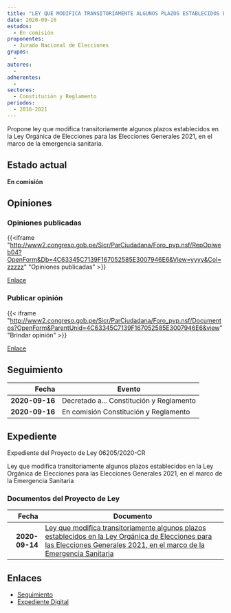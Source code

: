 ```yaml
---
title: "LEY QUE MODIFICA TRANSITORIAMENTE ALGUNOS PLAZOS ESTABLECIDOS EN LA LEY ORGÁNICA DE ELECCIONES PARA LAS ELECCIONES GENERALES 2021, EN EL MARCO DE LA EMERGENCIA SANITARIA"
date: 2020-09-16
estados: 
  - En comisión
proponentes: 
  - Jurado Nacional de Elecciones
grupos: 
  - 
autores: 
  - 
adherentes: 
  - 
sectores: 
  - Constitución y Reglamento
periodos: 
  - 2016-2021
---
```


Propone ley que modifica transitoriamente algunos plazos establecidos en la Ley Orgánica de Elecciones para las Elecciones Generales 2021, en el marco de la emergencia sanitaria.


## Estado actual

**En comisión**

## Opiniones

### Opiniones publicadas

{{<iframe "http://www2.congreso.gob.pe/Sicr/ParCiudadana/Foro_pvp.nsf/RepOpiweb04?OpenForm&Db=4C63345C7139F167052585E3007946E6&View=yyyy&Col=zzzzz" "Opiniones publicadas" >}}

[Enlace](http://www2.congreso.gob.pe/Sicr/ParCiudadana/Foro_pvp.nsf/RepOpiweb04?OpenForm&Db=4C63345C7139F167052585E3007946E6&View=yyyy&Col=zzzzz)
### Publicar opinión

{{< iframe "http://www2.congreso.gob.pe/Sicr/ParCiudadana/Foro_pvp.nsf/Documentos?OpenForm&ParentUnid=4C63345C7139F167052585E3007946E6&view" "Brindar opinión" >}}

[Enlace](http://www2.congreso.gob.pe/Sicr/ParCiudadana/Foro_pvp.nsf/Documentos?OpenForm&ParentUnid=4C63345C7139F167052585E3007946E6&view)

## Seguimiento

| Fecha | Evento |
|------:|--------|
| **2020-09-16** | Decretado a... Constitución y Reglamento|
| **2020-09-16** | En comisión Constitución y Reglamento|


## Expediente

Expediente del Proyecto de Ley 06205/2020-CR

Ley que modifica transitoriamente algunos plazos establecidos en la Ley Orgánica de Elecciones para las Elecciones Generales 2021, en el marco de la Emergencia Sanitaria


### Documentos del Proyecto de Ley

| Fecha | Documento |
|------:|--------|
| **2020-09-14** | [Ley que modifica transitoriamente algunos plazos establecidos en la Ley Orgánica de Elecciones para las Elecciones Generales 2021, en el marco de la Emergencia Sanitaria](http://www.leyes.congreso.gob.pe/Documentos/2016_2021/Proyectos_de_Ley_y_de_Resoluciones_Legislativas/PL06205-20200914.pdf) |

## Enlaces 

- [Seguimiento](http://www2.congreso.gob.pe/Sicr/TraDocEstProc/CLProLey2016.nsf/f7fff46988ca05b1052578e100829cc7/1182514c5705bfea052585e30083ce7a?OpenDocument)
- [Expediente Digital](http://www2.congreso.gob.pe/Sicr/TraDocEstProc/CLProLey2016.nsf/f7fff46988ca05b1052578e100829cc7/1182514c5705bfea052585e30083ce7a?OpenDocument&Click=05257FB7005EB655.eb71d0cf91d8294e05256cdf006b5706/$Body/0.1C6C)
